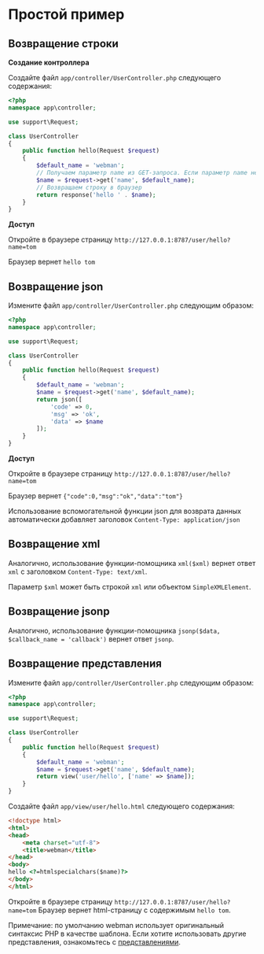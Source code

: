 # Простой пример

## Возвращение строки
**Создание контроллера**

Создайте файл `app/controller/UserController.php` следующего содержания:

```php
<?php
namespace app\controller;

use support\Request;

class UserController
{
    public function hello(Request $request)
    {
        $default_name = 'webman';
        // Получаем параметр name из GET-запроса. Если параметр name не передан, возвращаем $default_name
        $name = $request->get('name', $default_name);
        // Возвращаем строку в браузер
        return response('hello ' . $name);
    }
}
```

**Доступ**

Откройте в браузере страницу `http://127.0.0.1:8787/user/hello?name=tom`

Браузер вернет `hello tom`

## Возвращение json
Измените файл `app/controller/UserController.php` следующим образом:

```php
<?php
namespace app\controller;

use support\Request;

class UserController
{
    public function hello(Request $request)
    {
        $default_name = 'webman';
        $name = $request->get('name', $default_name);
        return json([
            'code' => 0, 
            'msg' => 'ok', 
            'data' => $name
        ]);
    }
}
```

**Доступ**

Откройте в браузере страницу `http://127.0.0.1:8787/user/hello?name=tom`

Браузер вернет `{"code":0,"msg":"ok","data":"tom"}`

Использование вспомогательной функции json для возврата данных автоматически добавляет заголовок `Content-Type: application/json`

## Возвращение xml
Аналогично, использование функции-помощника `xml($xml)` вернет ответ `xml` с заголовком `Content-Type: text/xml`.

Параметр `$xml` может быть строкой `xml` или объектом `SimpleXMLElement`.

## Возвращение jsonp
Аналогично, использование функции-помощника `jsonp($data, $callback_name = 'callback')` вернет ответ `jsonp`.

## Возвращение представления
Измените файл `app/controller/UserController.php` следующим образом:

```php
<?php
namespace app\controller;

use support\Request;

class UserController
{
    public function hello(Request $request)
    {
        $default_name = 'webman';
        $name = $request->get('name', $default_name);
        return view('user/hello', ['name' => $name]);
    }
}
```

Создайте файл `app/view/user/hello.html` следующего содержания:

```html
<!doctype html>
<html>
<head>
    <meta charset="utf-8">
    <title>webman</title>
</head>
<body>
hello <?=htmlspecialchars($name)?>
</body>
</html>
```

Откройте в браузере страницу `http://127.0.0.1:8787/user/hello?name=tom`
Браузер вернет html-страницу с содержимым `hello tom`.

Примечание: по умолчанию webman использует оригинальный синтаксис PHP в качестве шаблона. Если хотите использовать другие представления, ознакомьтесь с [представлениями](view.md).
